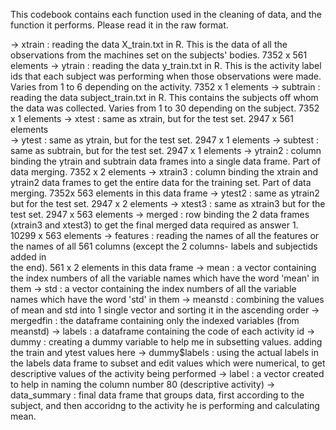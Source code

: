 This codebook contains each function used in the cleaning of data, and the function it performs. Please read it in the raw format.

-> xtrain       : reading the data X_train.txt in R. This is the data of all the observations from the machines set on the subjects' bodies.
                  7352 x 561 elements 
-> ytrain       : reading the data y_train.txt in R. This is the activity label ids that each subject was performing when those observations 
                  were made. Varies from 1 to 6 depending on the activity. 7352 x 1 elements
-> subtrain     : reading the data subject_train.txt in R. This contains the subjects off whom the data was collected. Varies from 1 to 30 
                  depending on the subject. 7352 x 1 elements
-> xtest        : same as xtrain, but for the test set. 2947 x 561 elements   
-> ytest        : same as ytrain, but for the test set. 2947 x 1 elements
-> subtest      : same as subtrain, but for the test set. 2947 x 1 elements 
-> ytrain2      : column binding the ytrain and subtrain data frames into a single data frame. Part of data merging. 7352 x 2 elements
-> xtrain3      : column binding the xtrain and ytrain2 data frames to get the entire data for the training set. Part of data merging. 
                  7352x 563 elements in this data frame
-> ytest2       : same as ytrain2 but for the test set. 2947 x 2 elements 
-> xtest3       : same as xtrain3 but for the test set. 2947 x 563 elements
-> merged       : row binding the 2 data frames (xtrain3 and xtest3) to get the final merged data required as answer 1. 
                  10299 x 563 elements 
-> features     : reading the names of all the features or the names of all 561 columns (except the 2 columns- labels and subjectids added in            
                  the end). 561 x 2 elements in this data frame
-> mean         : a vector containing the index numbers of all the variable names which have the word 'mean' in them 
-> std          : a vector containing the index numbers of all the variable names which have the word 'std' in them 
-> meanstd      : combining the values of mean and std into 1 single vector and sorting it in the ascending order 
-> mergedfin    : the dataframe containing only the indexed variables (from meanstd)
-> labels       : a dataframe containing the code of each activity id 
-> dummy        : creating a dummy variable to help me in subsetting values. adding the train and ytest values here 
-> dummy$labels : using the actual labels in the labels data frame to subset and edit values which were numerical, to get descriptive 
                  values of the activity being performed 
-> label        : a vector created to help in naming the column number 80 (descriptive activity)
-> data_summary : final data frame that groups data, first according to the subject, and then accoridng to the activity he is performing
                  and calculating mean.
